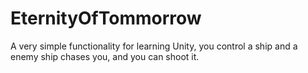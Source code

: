 # EternityOfTommorrow
A very simple functionality for learning Unity, you control a ship and a enemy ship chases you, and you can shoot it.
